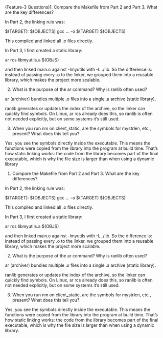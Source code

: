 (Feature-3 Questions)1. Compare the Makefile from Part 2 and Part 3. What are the key differences?

In Part 2, the linking rule was:

$(TARGET): $(OBJECTS)
    gcc … -o $(TARGET) $(OBJECTS)


This compiled and linked all .o files directly.

In Part 3, I first created a static library:

ar rcs libmyutils.a $(OBJS)


and then linked main.o against -lmyutils with -L../lib.
So the difference is: instead of passing every .o to the linker, we grouped them into a reusable library, which makes the project more scalable.

2. What is the purpose of the ar command? Why is ranlib often used?

ar (archiver) bundles multiple .o files into a single .a archive (static library).

ranlib generates or updates the index of the archive, so the linker can quickly find symbols. On Linux, ar rcs already does this, so ranlib is often not needed explicitly, but on some systems it’s still used.

3. When you run nm on client_static, are the symbols for mystrlen, etc., present? What does this tell you?

Yes, you see the symbols directly inside the executable. This means the functions were copied from the library into the program at build time. That’s how static linking works: the code from the library becomes part of the final executable, which is why the file size is larger than when using a dynamic library
1. Compare the Makefile from Part 2 and Part 3. What are the key differences?

In Part 2, the linking rule was:

$(TARGET): $(OBJECTS)
    gcc … -o $(TARGET) $(OBJECTS)


This compiled and linked all .o files directly.

In Part 3, I first created a static library:

ar rcs libmyutils.a $(OBJS)


and then linked main.o against -lmyutils with -L../lib.
So the difference is: instead of passing every .o to the linker, we grouped them into a reusable library, which makes the project more scalable.

2. What is the purpose of the ar command? Why is ranlib often used?

ar (archiver) bundles multiple .o files into a single .a archive (static library).

ranlib generates or updates the index of the archive, so the linker can quickly find symbols. On Linux, ar rcs already does this, so ranlib is often not needed explicitly, but on some systems it’s still used.

3. When you run nm on client_static, are the symbols for mystrlen, etc., present? What does this tell you?

Yes, you see the symbols directly inside the executable. This means the functions were copied from the library into the program at build time. That’s how static linking works: the code from the library becomes part of the final executable, which is why the file size is larger than when using a dynamic library.
